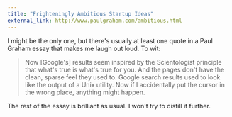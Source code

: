 ```yaml
---
title: "Frighteningly Ambitious Startup Ideas"
external_link: http://www.paulgraham.com/ambitious.html
---
```

I might be the only one, but there's usually at least one quote in a Paul Graham essay that makes me laugh out loud. To wit:

>Now [Google's] results seem inspired by the Scientologist principle that what's true is what's true for you. And the pages don't have the clean, sparse feel they used to. Google search results used to look like the output of a Unix utility. Now if I accidentally put the cursor in the wrong place, anything might happen.

The rest of the essay is brilliant as usual. I won't try to distill it further. 
